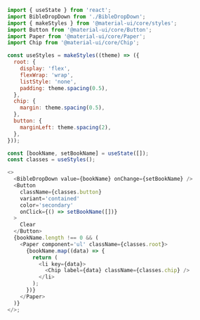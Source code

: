 <!-- ```js
import { useState, useEffect } from 'react';
import BibleDropDown from './BibleDropDown';
import SnackBar from '../SnackBar';
import Button from '@material-ui/core/Button';

const [responseStatus, setResponseStatus] = React.useState([]);
const [bookName, setBookName] = useState([]);

const handleClose = () => {
  setResponseStatus([false]);
};

useEffect(() => {
  if (bookName.length !== 0) {
    setResponseStatus([true, 'success', JSON.stringify(bookName)]);
  }
}, [bookName]);

<>
  <SnackBar responseStatus={responseStatus} handleClose={handleClose} />
  <BibleDropDown value={bookName} onChange={setBookName} />
</>;
``` -->

```js
import { useState } from 'react';
import BibleDropDown from './BibleDropDown';
import { makeStyles } from '@material-ui/core/styles';
import Button from '@material-ui/core/Button';
import Paper from '@material-ui/core/Paper';
import Chip from '@material-ui/core/Chip';

const useStyles = makeStyles((theme) => ({
  root: {
    display: 'flex',
    flexWrap: 'wrap',
    listStyle: 'none',
    padding: theme.spacing(0.5),
  },
  chip: {
    margin: theme.spacing(0.5),
  },
  button: {
    marginLeft: theme.spacing(2),
  },
}));

const [bookName, setBookName] = useState([]);
const classes = useStyles();

<>
  <BibleDropDown value={bookName} onChange={setBookName} />
  <Button
    className={classes.button}
    variant='contained'
    color='secondary'
    onClick={() => setBookName([])}
  >
    Clear
  </Button>
  {bookName.length !== 0 && (
    <Paper component='ul' className={classes.root}>
      {bookName.map((data) => {
        return (
          <li key={data}>
            <Chip label={data} className={classes.chip} />
          </li>
        );
      })}
    </Paper>
  )}
</>;
```
